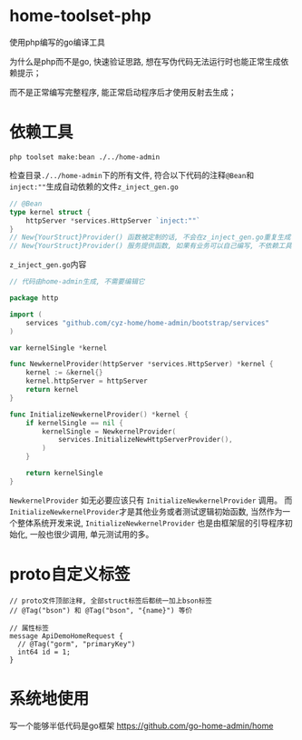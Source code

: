 # home-toolset-php
使用php编写的go编译工具

为什么是php而不是go, 快速验证思路, 想在写伪代码无法运行时也能正常生成依赖提示；

而不是正常编写完整程序, 能正常启动程序后才使用反射去生成；

# 依赖工具
~~~~shell
php toolset make:bean ./../home-admin
~~~~
检查目录`./../home-admin`下的所有文件, 符合以下代码的注释`@Bean`和`inject:""`生成自动依赖的文件`z_inject_gen.go`
~~~~go
// @Bean
type kernel struct {
    httpServer *services.HttpServer `inject:""`
}
// New{YourStruct}Provider() 函数被定制的话, 不会在z_inject_gen.go重复生成
// New{YourStruct}Provider() 服务提供函数, 如果有业务可以自己编写, 不依赖工具
~~~~
`z_inject_gen.go`内容
~~~~go
// 代码由home-admin生成, 不需要编辑它

package http

import (
    services "github.com/cyz-home/home-admin/bootstrap/services"
)

var kernelSingle *kernel

func NewkernelProvider(httpServer *services.HttpServer) *kernel {
    kernel := &kernel{}
    kernel.httpServer = httpServer
    return kernel
}

func InitializeNewkernelProvider() *kernel {
	if kernelSingle == nil {
		kernelSingle = NewkernelProvider(
			services.InitializeNewHttpServerProvider(),
		)
	}

	return kernelSingle
}
~~~~

`NewkernelProvider` 如无必要应该只有 `InitializeNewkernelProvider` 调用。
而`InitializeNewkernelProvider`才是其他业务或者测试逻辑初始函数, 当然作为一个整体系统开发来说,
`InitializeNewkernelProvider` 也是由框架层的引导程序初始化, 一般也很少调用, 单元测试用的多。

# proto自定义标签
~~~~
// proto文件顶部注释, 全部struct标签后都统一加上bson标签
// @Tag("bson") 和 @Tag("bson", "{name}") 等价

// 属性标签
message ApiDemoHomeRequest {
  // @Tag("gorm", "primaryKey")
  int64 id = 1;
}
~~~~

# 系统地使用

写一个能够半低代码是go框架
https://github.com/go-home-admin/home
